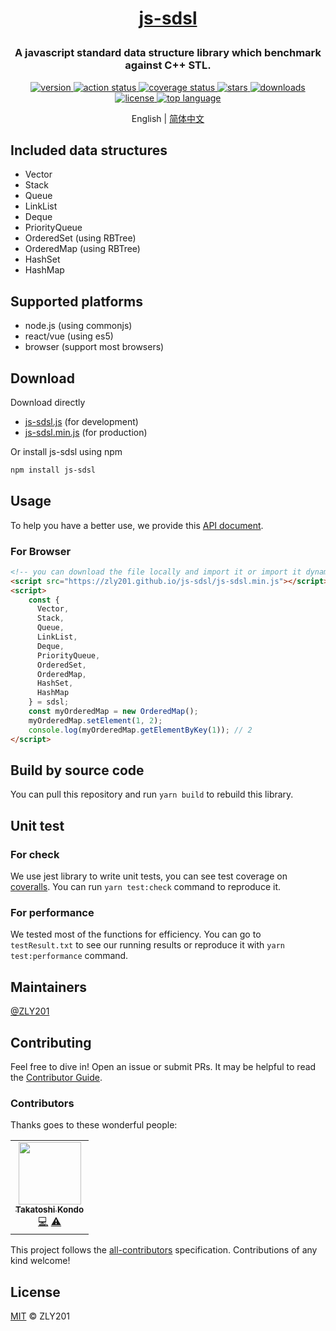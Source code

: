<h1><p align="center"><a href="https://github.com/ZLY201/js-sdsl">js-sdsl</a></p></h1>

<h3><p align="center">A javascript standard data structure library which benchmark against C++ STL.</p></h3>

<p align="center">
  <a target="_blank" href="https://www.npmjs.com/package/js-sdsl">
    <img src="https://img.shields.io/npm/v/js-sdsl?color=blue" alt="version" />
  </a>
  <a target="_blank" href="https://github.com/zly201/js-sdsl/actions">
    <img src="https://github.com/zly201/js-sdsl/workflows/js-sdsl%20CI/badge.svg" alt="action status" />
  </a>
  <a target="_blank" href="https://coveralls.io/github/ZLY201/js-sdsl">
    <img src="https://coveralls.io/repos/github/ZLY201/js-sdsl/badge.svg" alt="coverage status" />
  </a>
  <a target="_blank" href="https://github.com/ZLY201/js-sdsl">
    <img src="https://img.shields.io/github/stars/zly201/js-sdsl.svg" alt="stars" />
  </a>
  <a target="_blank" href="https://www.npmjs.com/package/js-sdsl">
    <img src="https://img.shields.io/npm/dm/js-sdsl" alt="downloads" />
  </a>
  <a target="_blank" href="https://github.com/ZLY201/js-sdsl/blob/main/LICENSE">
    <img src="https://img.shields.io/npm/l/js-sdsl?color=%230969da" alt="license" />
  </a>
  <a target="_blank" href="https://coveralls.io/github/ZLY201/js-sdsl">
    <img src="https://img.shields.io/github/languages/top/zly201/js-sdsl.svg" alt="top language" />
  </a>
</p>

<p align="center">English | <a href="https://github.com/ZLY201/js-sdsl/blob/main/README.zh-CN.md">简体中文</a></p>

## Included data structures

- Vector
- Stack
- Queue
- LinkList
- Deque
- PriorityQueue
- OrderedSet (using RBTree)
- OrderedMap (using RBTree)
- HashSet
- HashMap

## Supported platforms

- node.js (using commonjs)
- react/vue (using es5)
- browser (support most browsers)

## Download

Download directly

- [js-sdsl.js](https://zly201.github.io/js-sdsl/js-sdsl.js) (for development)
- [js-sdsl.min.js](https://zly201.github.io/js-sdsl/js-sdsl.min.js) (for production)

Or install js-sdsl using npm

```bash
npm install js-sdsl
```

## Usage

To help you have a better use, we provide this [API document](https://zly201.github.io/js-sdsl/index.html).

### For Browser

```html
<!-- you can download the file locally and import it or import it dynamically by using url. -->
<script src="https://zly201.github.io/js-sdsl/js-sdsl.min.js"></script>
<script>
    const { 
      Vector,
      Stack,
      Queue,
      LinkList,
      Deque,
      PriorityQueue,
      OrderedSet,
      OrderedMap,
      HashSet,
      HashMap
    } = sdsl;
    const myOrderedMap = new OrderedMap();
    myOrderedMap.setElement(1, 2);
    console.log(myOrderedMap.getElementByKey(1)); // 2
</script>
```

## Build by source code

You can pull this repository and run `yarn build` to rebuild this library.

## Unit test

### For check

We use jest library to write unit tests, you can see test coverage on [coveralls](https://coveralls.io/github/ZLY201/js-sdsl). You can run `yarn test:check` command to reproduce it.

### For performance

We tested most of the functions for efficiency. You can go to `testResult.txt` to see our running results or reproduce it with `yarn test:performance` command.

## Maintainers

[@ZLY201](https://github.com/ZLY201)

## Contributing

Feel free to dive in! Open an issue or submit PRs. It may be helpful to read the [Contributor Guide](https://github.com/ZLY201/js-sdsl/blob/main/.github/CONTRIBUTING.md).

### Contributors

Thanks goes to these wonderful people:

<!-- ALL-CONTRIBUTORS-LIST:START - Do not remove or modify this section -->
<!-- prettier-ignore-start -->
<!-- markdownlint-disable -->
<table>
  <tr>
    <td align="center"><a href="https://www.linkedin.com/in/takatoshi-kondo-02a91410/"><img src="https://avatars.githubusercontent.com/u/275959?v=4?s=100" width="100px;" alt=""/><br /><sub><b>Takatoshi Kondo</b></sub></a><br /><a href="https://github.com/ZLY201/js-sdsl/commits?author=redboltz" title="Code">💻</a> <a href="https://github.com/ZLY201/js-sdsl/commits?author=redboltz" title="Tests">⚠️</a></td>
  </tr>
</table>

<!-- markdownlint-restore -->
<!-- prettier-ignore-end -->
<!-- ALL-CONTRIBUTORS-LIST:END -->

This project follows the [all-contributors](https://github.com/all-contributors/all-contributors) specification. Contributions of any kind welcome!

## License

[MIT](https://github.com/ZLY201/js-sdsl/blob/main/LICENSE) © ZLY201

